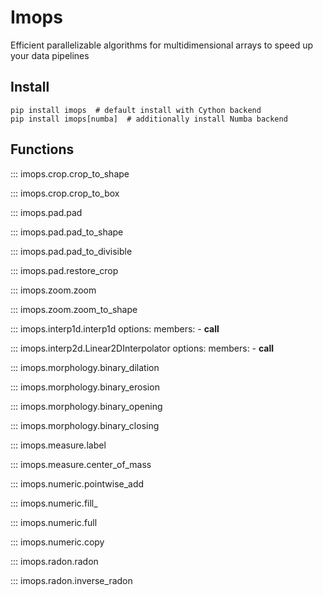 # Imops

Efficient parallelizable algorithms for multidimensional arrays to speed up your data pipelines

## Install

```shell
pip install imops  # default install with Cython backend
pip install imops[numba]  # additionally install Numba backend
```

## Functions


::: imops.crop.crop_to_shape

::: imops.crop.crop_to_box

::: imops.pad.pad

::: imops.pad.pad_to_shape

::: imops.pad.pad_to_divisible

::: imops.pad.restore_crop

::: imops.zoom.zoom

::: imops.zoom.zoom_to_shape

::: imops.interp1d.interp1d
    options:
      members:
        - __call__

::: imops.interp2d.Linear2DInterpolator
    options:
      members:
        - __call__

::: imops.morphology.binary_dilation

::: imops.morphology.binary_erosion

::: imops.morphology.binary_opening

::: imops.morphology.binary_closing

::: imops.measure.label

::: imops.measure.center_of_mass

::: imops.numeric.pointwise_add

::: imops.numeric.fill_

::: imops.numeric.full

::: imops.numeric.copy

::: imops.radon.radon

::: imops.radon.inverse_radon
